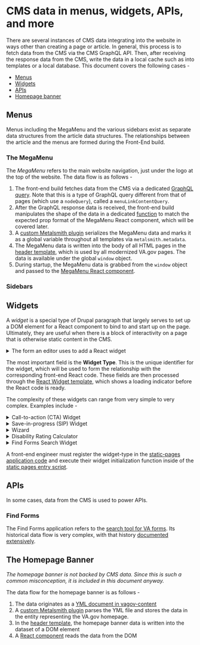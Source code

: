 # CMS data in menus, widgets, APIs, and more
There are several instances of CMS data integrating into the website in ways other than creating a page or article. In general, this process is to fetch data from the CMS via the CMS GraphQL API. Then, after receiving the response data from the CMS, write the data in a local cache such as into templates or a local database. This document covers the following cases -

- [Menus](#menus) 
- [Widgets](#widgets)
- [APIs](#apis)
- [Homepage banner](#homepage-banner)

## Menus
Menus including the MegaMenu and the various sidebars exist as separate data structures from the article data structures. The relationships between the article and the menus are formed during the Front-End build.

### The MegaMenu
The _MegaMenu_ refers to the main website navigation, just under the logo at the top of the website. The data flow is as follows -

1. The front-end build fetches data from the CMS via a dedicated [GraphQL query](https://github.com/department-of-veterans-affairs/vets-website/blob/3427bfa741a3adc8338745d2ecf284204b6749ce/src/site/stages/build/drupal/graphql/navigation-fragments/menuLinks.nav.graphql.js). Note that this is a type of GraphQL query different from that of pages (which use a `nodeQuery`), called a `menuLinkContentQuery`.
2. After the GraphQL response data is received, the front-end build manipulates the shape of the data in a dedicated [function](https://github.com/department-of-veterans-affairs/vets-website/blob/c55bdb03b39ce99ef48690038f82b0da2cfd0a13/src/site/stages/build/drupal/menus.js#L267) to match the expected prop format of the MegaMenu React component, which will be covered later.
3. A [custom Metalsmith plugin](https://github.com/department-of-veterans-affairs/vets-website/blob/c55bdb03b39ce99ef48690038f82b0da2cfd0a13/src/site/stages/build/plugins/create-header-footer.js) serializes the MegaMenu data and marks it as a global variable throughout all templates via `metalsmith.metadata`.
4. The MegaMenu data is written into the body of all HTML pages in the [header template](https://github.com/department-of-veterans-affairs/vets-website/blob/c55bdb03b39ce99ef48690038f82b0da2cfd0a13/src/site/includes/header.html#L87), which is used by all modernized VA.gov pages. The data is available under the global `window` object.
5. During startup, the MegaMenu data is grabbed from the `window` object and passed to the [MegaMenu React component](https://github.com/department-of-veterans-affairs/vets-website/blob/c55bdb03b39ce99ef48690038f82b0da2cfd0a13/src/platform/site-wide/index.js#L49).


### Sidebars


## Widgets
A _widget_ is a special type of Drupal paragraph that largely serves to set up a DOM element for a React component to bind to and start up on the page. Ultimately, they are useful when there is a block of interactivity on a page that is otherwise static content in the CMS.

<details><summary>The form an editor uses to add a React widget</summary>
  
![CMS menu for adding a React widget](../images/react-widget.png)
  
</details>

The most important field is the __Widget Type__. This is the unique identifier for the widget, which will be used to form the relationship with the corresponding front-end React code. These fields are then processed through the [React Widget template](https://github.com/department-of-veterans-affairs/vets-website/blob/1c1e54f76f2984a6fbe40246c21aa1d220ac52d2/src/site/paragraphs/react_widget.drupal.liquid), which shows a loading indicator before the React code is ready. 

The complexity of these widgets can range from very simple to very complex. Examples include -

<details><summary>Call-to-action (CTA) Widget</summary>
This is the most common type of widget. It renders as a banner that prompts the user to sign in to use a tool. 

![screenshot of a CTA widget](../images/cta.png)

</details>

<details><summary>Save-in-progress (SIP) Widget</summary>
This would render as a prompt for a user to continue their application if they had one saved already.
  
![screenshot of a save-in-progress widget](../images/sip.png)
</details>

<details><summary>Wizard</summary>
Small widget that prompts the user with a list of questions to help guide them to the correct form.
  
![screenshot of the wizard widget in the education section](../images/wizard.png)
</details>

<details><summary>Disability Rating Calculator</summary>
Located at https://www.va.gov/disability/about-disability-ratings/
  
![The disability rating calculator](../images/disability-rating-calculator.png)

</details>

<details><summary>Find Forms Search Widget</summary>
A search tool that is surrounded by static content. The API behind it is covered in the APIs section of this document.

![The find forms search widget](../images/find-forms.png)

</details>

A front-end engineer must register the widget-type in the [static-pages application code](https://github.com/department-of-veterans-affairs/vets-website/blob/1c1e54f76f2984a6fbe40246c21aa1d220ac52d2/src/applications/static-pages/widgetTypes.js) and execute their widget initialization function inside of the [static pages entry script](https://github.com/department-of-veterans-affairs/vets-website/blob/1c1e54f76f2984a6fbe40246c21aa1d220ac52d2/src/applications/static-pages/static-pages-entry.js).

## APIs
In some cases, data from the CMS is used to power APIs.

### Find Forms
The Find Forms application refers to the [search tool for VA forms](https://www.va.gov/find-forms/). Its historical data flow is very complex, with that history [documented extensively](https://github.com/department-of-veterans-affairs/va.gov-team/tree/master/products/find-a-va-form).

## The Homepage Banner
_The homepage banner is not backed by CMS data. Since this is such a common misconception, it is included in this document anyway._

The data flow for the homepage banner is as follows -

1. The data originates as a [YML document in vagov-content](https://github.com/department-of-veterans-affairs/vagov-content/blob/c6b94fa96b24b96adbce1096c28db6f451199d49/fragments/home/banner.yml)
2. A [custom Metalsmith plugin](https://github.com/department-of-veterans-affairs/vets-website/blob/c55bdb03b39ce99ef48690038f82b0da2cfd0a13/src/site/stages/build/drupal/home.js#L37) parses the YML file and stores the data in the entity representing the VA.gov homepage.
3. In the [header template](https://github.com/department-of-veterans-affairs/vets-website/blob/c55bdb03b39ce99ef48690038f82b0da2cfd0a13/src/site/includes/header.html#L120), the homepage banner data is written into the dataset of a DOM element
4. A [React component](https://github.com/department-of-veterans-affairs/vets-website/blob/c55bdb03b39ce99ef48690038f82b0da2cfd0a13/src/platform/site-wide/banners/index.js#L20) reads the data from the DOM
